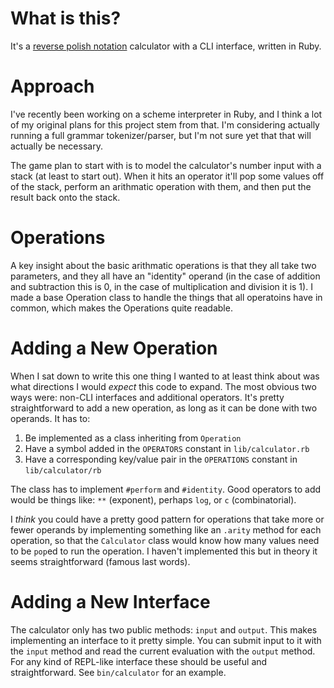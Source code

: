 # What is this?

It's a [reverse polish
notation](https://en.wikipedia.org/wiki/Reverse_Polish_notation) calculator with
a CLI interface, written in Ruby.

# Approach

I've recently been working on a scheme interpreter in Ruby, and I think a lot of
my original plans for this project stem from that. I'm considering actually
running a full grammar tokenizer/parser, but I'm not sure yet that that will
actually be necessary.

The game plan to start with is to model the calculator's number input with a
stack (at least to start out). When it hits an operator it'll pop some values
off of the stack, perform an arithmatic operation with them, and then put the
result back onto the stack.

# Operations

A key insight about the basic arithmatic operations is that they all take two
parameters, and they all have an "identity" operand (in the case of addition
and subtraction this is 0, in the case of multiplication and division it is 1).
I made a base Operation class to handle the things that all operatoins have in
common, which makes the Operations quite readable.

# Adding a New Operation

When I sat down to write this one thing I wanted to at least think about was
what directions I would *expect* this code to expand. The most obvious two ways
were: non-CLI interfaces and additional operators. It's pretty straightforward
to add a new operation, as long as it can be done with two operands. It has to:

1) Be implemented as a class inheriting from `Operation`
2) Have a symbol added in the `OPERATORS` constant in `lib/calculator.rb`
3) Have a corresponding key/value pair in the `OPERATIONS` constant in
`lib/calculator/rb`

The class has to implement `#perform` and `#identity`. Good operators to add
would be things like: `**` (exponent), perhaps `log`, or `c` (combinatorial).

I *think* you could have a pretty good pattern for operations that take
more or fewer operands by implementing something like an `.arity` method for
each operation, so that the `Calculator` class would know how many values need
to be `pop`ed to run the operation. I haven't implemented this but in theory it
seems straightforward (famous last words).

# Adding a New Interface

The calculator only has two public methods: `input` and `output`. This makes
implementing an interface to it pretty simple. You can submit input to it with
the `input` method and read the current evaluation with the `output` method. For
any kind of REPL-like interface these should be useful and straightforward. See
`bin/calculator` for an example.

